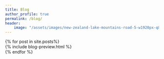 ```yaml
---
title: Blog
author_profile: true
permalink: /blog/
header:
    image: "/assets/images/new-zealand-lake-mountains-road-5-w1920px-q80.jpg"
---
```


<div class="blog-list win-wide-3">
   {% for post in site.posts%}
      <div class="window win-wide-2">
         {% include blog-preview.html %}
      </div>
   {% endfor %}
</div>
